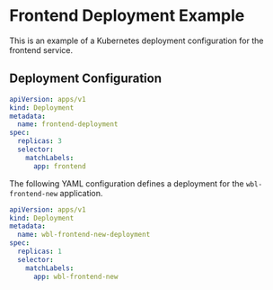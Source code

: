 # Frontend Deployment Example

This is an example of a Kubernetes deployment configuration for the frontend service.

## Deployment Configuration

```yaml
apiVersion: apps/v1
kind: Deployment
metadata:
  name: frontend-deployment
spec:
  replicas: 3
  selector:
    matchLabels:
      app: frontend
``` 


The following YAML configuration defines a deployment for the `wbl-frontend-new` application.

```yaml
apiVersion: apps/v1
kind: Deployment
metadata:
  name: wbl-frontend-new-deployment
spec:
  replicas: 1
  selector:
    matchLabels:
      app: wbl-frontend-new
```

        